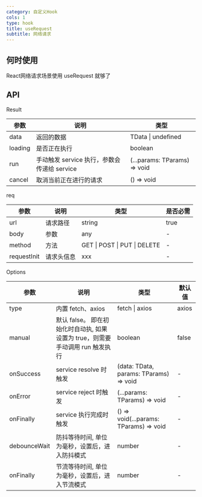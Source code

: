 ```yaml
---
category: 自定义Hook
cols: 1
type: hook
title: useRequest
subtitle: 网络请求
---
```


## 何时使用
 
React网络请求场景使用 useRequest 就够了

## API

Result

| 参数 | 说明 | 类型 | 
| --- | --- | --- | 
| data | 返回的数据 | TData \| undefined  |
| loading | 是否正在执行 | boolean  |
| run | 手动触发 service 执行，参数会传递给 service | (...params: TParams) => void  |
| cancel | 取消当前正在进行的请求 | () => void |

req

| 参数 | 说明 | 类型 | 是否必需 |
| --- | --- | --- | --- |
| url | 请求路径 | string  | true |
| body | 参数 | any | - |
| method | 方法 | GET \| POST \| PUT \| DELETE  | - |
| requestInit | 请求头信息 | xxx | - |

Options

| 参数 | 说明 | 类型 | 默认值 |
| --- | --- | --- | --- |
| type | 内置 fetch、axios | fetch \| axios  | axios |
| manual | 默认 false。 即在初始化时自动执, 如果设置为 true，则需要手动调用 run 触发执行 | boolean  | false |
| onSuccess | service resolve 时触发 | (data: TData, params: TParams) => void  | - |
| onError | service reject 时触发 | (...params: TParams) => void  | - |
| onFinally | service 执行完成时触发 | () => void(...params: TParams) => void | - |
| debounceWait | 防抖等待时间, 单位为毫秒，设置后，进入防抖模式 | number | - |
| onFinally | 节流等待时间, 单位为毫秒，设置后，进入节流模式 | number | - |
